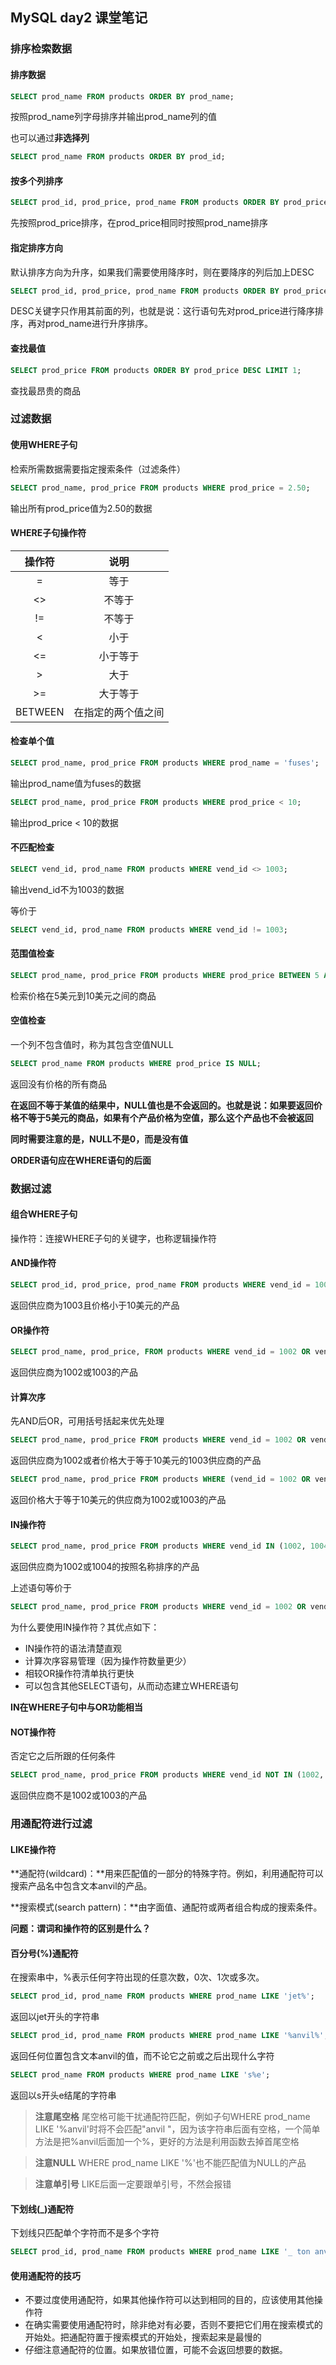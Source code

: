## MySQL day2 课堂笔记

### 排序检索数据

#### 排序数据

```sql
SELECT prod_name FROM products ORDER BY prod_name;
```

按照prod_name列字母排序并输出prod_name列的值



也可以通过**非选择列**

```sql
SELECT prod_name FROM products ORDER BY prod_id;
```



#### 按多个列排序

```sql
SELECT prod_id, prod_price, prod_name FROM products ORDER BY prod_price, prod_name;
```

先按照prod_price排序，在prod_price相同时按照prod_name排序



#### 指定排序方向

默认排序方向为升序，如果我们需要使用降序时，则在要降序的列后加上DESC

```sql
SELECT prod_id, prod_price, prod_name FROM products ORDER BY prod_price DESC, prod_name;
```

DESC关键字只作用其前面的列，也就是说：这行语句先对prod_price进行降序排序，再对prod_name进行升序排序。



#### 查找最值

```sql
SELECT prod_price FROM products ORDER BY prod_price DESC LIMIT 1;
```

查找最昂贵的商品



### 过滤数据

#### 使用WHERE子句

检索所需数据需要指定搜索条件（过滤条件）

```sql
SELECT prod_name, prod_price FROM products WHERE prod_price = 2.50;
```

输出所有prod_price值为2.50的数据



#### WHERE子句操作符

| 操作符  |        说明        |
| :-----: | :----------------: |
|    =    |        等于        |
|   <>    |       不等于       |
|   !=    |       不等于       |
|    <    |        小于        |
|   <=    |      小于等于      |
|    >    |        大于        |
|   >=    |      大于等于      |
| BETWEEN | 在指定的两个值之间 |



#### 检查单个值

```sql
SELECT prod_name, prod_price FROM products WHERE prod_name = 'fuses';
```

输出prod_name值为fuses的数据



```sql
SELECT prod_name, prod_price FROM products WHERE prod_price < 10;
```

输出prod_price < 10的数据



#### 不匹配检查

```sql
SELECT vend_id, prod_name FROM products WHERE vend_id <> 1003;
```

输出vend_id不为1003的数据

等价于

```sql
SELECT vend_id, prod_name FROM products WHERE vend_id != 1003;
```



#### 范围值检查

```sql
SELECT prod_name, prod_price FROM products WHERE prod_price BETWEEN 5 AND 10;
```

检索价格在5美元到10美元之间的商品



#### 空值检查

一个列不包含值时，称为其包含空值NULL

```sql
SELECT prod_name FROM products WHERE prod_price IS NULL;
```

返回没有价格的所有商品



**在返回不等于某值的结果中，NULL值也是不会返回的。也就是说：如果要返回价格不等于5美元的商品，如果有个产品价格为空值，那么这个产品也不会被返回**



**同时需要注意的是，NULL不是0，而是没有值**



**ORDER语句应在WHERE语句的后面**



### 数据过滤

#### 组合WHERE子句

操作符：连接WHERE子句的关键字，也称逻辑操作符



#### AND操作符

```sql
SELECT prod_id, prod_price, prod_name FROM products WHERE vend_id = 1003 AND prod_price <= 10;
```

返回供应商为1003且价格小于10美元的产品



#### OR操作符

```sql
SELECT prod_name, prod_price, FROM products WHERE vend_id = 1002 OR vend_id = 1003;
```

返回供应商为1002或1003的产品



#### 计算次序

先AND后OR，可用括号括起来优先处理

```sql
SELECT prod_name, prod_price FROM products WHERE vend_id = 1002 OR vend_id = 1003 AND prod_price >= 10;
```

返回供应商为1002或者价格大于等于10美元的1003供应商的产品



```sql
SELECT prod_name, prod_price FROM products WHERE (vend_id = 1002 OR vend_id = 1003) AND prod_price >= 10;
```

返回价格大于等于10美元的供应商为1002或1003的产品



#### IN操作符

```sql
SELECT prod_name, prod_price FROM products WHERE vend_id IN (1002, 1004) ORDER BY prod_name;
```

返回供应商为1002或1004的按照名称排序的产品

上述语句等价于

```sql
SELECT prod_name, prod_price FROM products WHERE vend_id = 1002 OR vend_id = 1004 ORDER BY prod_name;
```



为什么要使用IN操作符？其优点如下：

* IN操作符的语法清楚直观
* 计算次序容易管理（因为操作符数量更少）
* 相较OR操作符清单执行更快
* 可以包含其他SELECT语句，从而动态建立WHERE语句

**IN在WHERE子句中与OR功能相当**



#### NOT操作符

否定它之后所跟的任何条件

```sql
SELECT prod_name, prod_price FROM products WHERE vend_id NOT IN (1002, 1003) ORDER BY prod_name;
```

返回供应商不是1002或1003的产品



### 用通配符进行过滤



#### LIKE操作符

**通配符(wildcard)：**用来匹配值的一部分的特殊字符。例如，利用通配符可以搜索产品名中包含文本anvil的产品。

**搜索模式(search pattern)：**由字面值、通配符或两者组合构成的搜索条件。



**问题：谓词和操作符的区别是什么？**



#### 百分号(%)通配符

在搜索串中，%表示任何字符出现的任意次数，0次、1次或多次。



```sql
SELECT prod_id, prod_name FROM products WHERE prod_name LIKE 'jet%';
```

返回以jet开头的字符串



```sql
SELECT prod_id, prod_name FROM products WHERE prod_name LIKE '%anvil%';
```

返回任何位置包含文本anvil的值，而不论它之前或之后出现什么字符



```sql
SELECT prod_name FROM products WHERE prod_name LIKE 's%e';
```

返回以s开头e结尾的字符串



> **注意尾空格** 尾空格可能干扰通配符匹配，例如子句WHERE prod_name LIKE '%anvil'时将不会匹配"anvil "，因为该字符串后面有空格，一个简单方法是把%anvil后面加一个%，更好的方法是利用函数去掉首尾空格

> **注意NULL** WHERE prod_name LIKE '%'也不能匹配值为NULL的产品

> **注意单引号** LIKE后面一定要跟单引号，不然会报错



#### 下划线(_)通配符

下划线只匹配单个字符而不是多个字符

```sql
SELECT prod_id, prod_name FROM products WHERE prod_name LIKE '_ ton anvil';
```



#### 使用通配符的技巧

* 不要过度使用通配符，如果其他操作符可以达到相同的目的，应该使用其他操作符
* 在确实需要使用通配符时，除非绝对有必要，否则不要把它们用在搜索模式的开始处。把通配符置于搜索模式的开始处，搜索起来是最慢的
* 仔细注意通配符的位置。如果放错位置，可能不会返回想要的数据。

